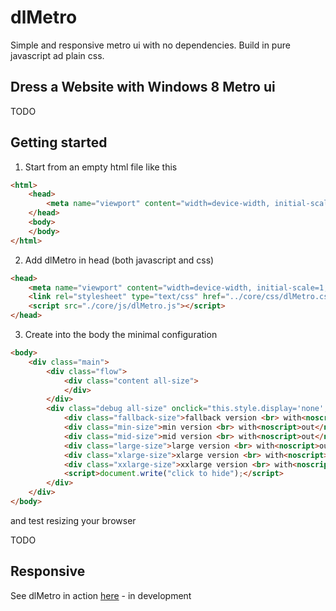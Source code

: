 # dlMetro
Simple and responsive metro ui with no dependencies.
Build in pure javascript ad plain css.

## Dress a Website with Windows 8 Metro ui
TODO

## Getting started

1. Start from an empty html file like this
```html
<html>
    <head>
        <meta name="viewport" content="width=device-width, initial-scale=1, maximum-scale=1">
    </head>
    <body>
    </body>
</html>
```

2. Add dlMetro in head (both javascript and css)
```html
<head>
    <meta name="viewport" content="width=device-width, initial-scale=1, maximum-scale=1">
    <link rel="stylesheet" type="text/css" href="../core/css/dlMetro.css">
    <script src="./core/js/dlMetro.js"></script>
</head>
```

3. Create into the body the minimal configuration
```html
<body>
    <div class="main"> 
        <div class="flow">
            <div class="content all-size">
            </div>            
        </div>
        <div class="debug all-size" onclick="this.style.display='none';">
            <div class="fallback-size">fallback version <br> with<noscript>out</noscript> javascript</div>
            <div class="min-size">min version <br> with<noscript>out</noscript> javascript</div>
            <div class="mid-size">mid version <br> with<noscript>out</noscript> javascript</div>
            <div class="large-size">large version <br> with<noscript>out</noscript> javascript</div>
            <div class="xlarge-size">xlarge version <br> with<noscript>out</noscript> javascript</div>
            <div class="xxlarge-size">xxlarge version <br> with<noscript>out</noscript> javascript</div>
            <script>document.write("click to hide");</script>
        </div>
    </div>
</body>
```
and test resizing your browser

TODO


## Responsive




See dlMetro in action [here](http://www.develost.com) - in development
